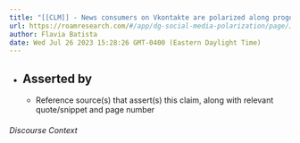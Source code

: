 ```yaml
---
title: "[[CLM]] - News consumers on Vkontakte are polarized along progovernment versus pro-opposition lines"
url: https://roamresearch.com/#/app/dg-social-media-polarization/page/Jrx6k7JUV
author: Flavia Batista
date: Wed Jul 26 2023 15:28:26 GMT-0400 (Eastern Daylight Time)
---
```


- ## Asserted by
    - Reference source(s) that assert(s) this claim, along with relevant quote/snippet and page number

###### Discourse Context


